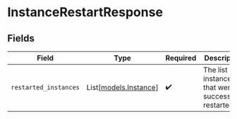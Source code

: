# InstanceRestartResponse


## Fields

| Field                                                   | Type                                                    | Required                                                | Description                                             |
| ------------------------------------------------------- | ------------------------------------------------------- | ------------------------------------------------------- | ------------------------------------------------------- |
| `restarted_instances`                                   | List[[models.Instance](../models/instance.md)]          | :heavy_check_mark:                                      | The list of instances that were successfully restarted. |